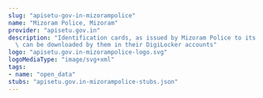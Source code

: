 ```yaml
---
slug: "apisetu-gov-in-mizorampolice"
name: "Mizoram Police, Mizoram"
provider: "apisetu.gov.in"
description: "Identification cards, as issued by Mizoram Police to its personnels,\
  \ can be downloaded by them in their DigiLocker accounts"
logo: "apisetu.gov.in-mizorampolice-logo.svg"
logoMediaType: "image/svg+xml"
tags:
- name: "open_data"
stubs: "apisetu.gov.in-mizorampolice-stubs.json"
---
```

